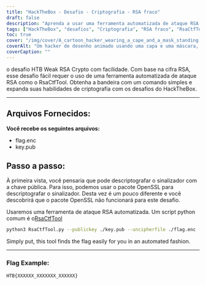 ```yaml
---
title: "HackTheBox - Desafio - Criptografia - RSA fraco"
draft: false
description: "Aprenda a usar uma ferramenta automatizada de ataque RSA, RsaCtfTool, para resolver facilmente o desafio HackTheBox Weak RSA Crypto."
tags: ["HackTheBox", "desafios", "Criptografia", "RSA fraco", "RsaCtfToolName", "Criptografia RSA Fraca HTB", "desafio fácil", "cifra RSA", "flag.enc", "key.pub", "pacote OpenSSL", "ferramenta automatizada de ataque RSA", "script python", "RsaCtfToolName", "python3", "chave pública", "uncipherfile", "Exemplo de sinalizador"]
toc: true
cover: "/img/cover/A_cartoon_hacker_wearing_a_cape_and_a_mask_standing.png"
coverAlt: "Um hacker de desenho animado usando uma capa e uma máscara, parado na frente de uma porta de cofre com o logotipo HTB e segurando uma ferramenta (como uma chave inglesa ou chave de fenda) com um fundo verde simbolizando o sucesso e a bandeira em um balão acima a cabeça deles."
coverCaption: ""
---
```

 o desafio HTB Weak RSA Crypto com facilidade. Com base na cifra RSA, esse desafio fácil requer o uso de uma ferramenta automatizada de ataque RSA como o RsaCtfTool. Obtenha a bandeira com um comando simples e expanda suas habilidades de criptografia com os desafios do HackTheBox.

______

## Arquivos Fornecidos:

**Você recebe os seguintes arquivos:**
- flag.enc
- key.pub

## Passo a passo:

À primeira vista, você pensaria que pode descriptografar o sinalizador com a chave pública.
Para isso, podemos usar o pacote OpenSSL para descriptografar o sinalizador.
Desta vez é um pouco diferente e você descobrirá que o pacote OpenSSL não funcionará para este desafio.

Usaremos uma ferramenta de ataque RSA automatizada. Um script python comum é o[RsaCtfTool](https://github.com/Ganapati/RsaCtfTool)

```bash
python3 RsaCtfTool.py --publickey ./key.pub --uncipherfile ./flag.enc 
```
  
Simply put, this tool finds the flag easily for you in an automated fashion.

______

### Flag Example:
```
HTB{XXXXXX_XXXXXXX_XXXXXX}
```
